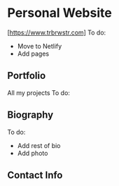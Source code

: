 # Personal Website
[https://www.trbrwstr.com]
To do:
* Move to Netlify
* Add pages
## Portfolio
All my projects
To do:
## Biography
To do:
* Add rest of bio
* Add photo
## Contact Info
